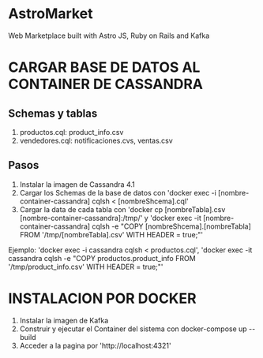 # AstroMarket
Web Marketplace built with Astro JS, Ruby on Rails and Kafka

# CARGAR BASE DE DATOS AL CONTAINER DE CASSANDRA
## Schemas y tablas 
1. productos.cql: product_info.csv
2. vendedores.cql: notificaciones.cvs, ventas.csv

## Pasos
1. Instalar la imagen de Cassandra 4.1
2. Cargar los Schemas de la base de datos con 'docker exec -i [nombre-container-cassandra] cqlsh < [nombreShcema].cql'
3. Cargar la data de cada tabla con 'docker cp [nombreTabla].csv [nombre-container-cassandra]:/tmp/' y 'docker exec -it [nombre-container-cassandra] cqlsh -e "COPY [nombreShcema].[nombreTabla] FROM '/tmp/[nombreTabla].csv' WITH HEADER = true;"'

Ejemplo: 'docker exec -i cassandra cqlsh < productos.cql', 'docker exec -it cassandra cqlsh -e "COPY productos.product_info FROM '/tmp/product_info.csv' WITH HEADER = true;"'

# INSTALACION POR DOCKER
1. Instalar la imagen de Kafka
2. Construir y ejecutar el Container del sistema con docker-compose up --build
3. Acceder a la pagina por 'http://localhost:4321'